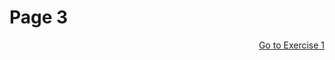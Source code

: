 <h1> Page 3 </h1>

<p>
  <a style="float:right;" href="practice.html" class="btn2"> Go to Exercise 1</a>
  </p> 
  <div style="clear:both;"> </div>



